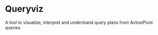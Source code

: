 Queryviz
=======

A tool to visualize, interpret and understand query plans from ActivePivot queries.

